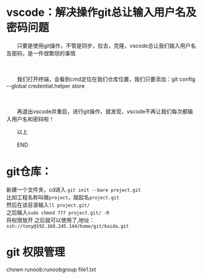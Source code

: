 # vscode：解决操作git总让输入用户名及密码问题
　　只要是使用git操作，不管是同步，拉去，克隆，vscode总让我们输入用户名及密码，是一件很繁琐的事情 

　　

　　我们打开终端，会看到cmd定位在我们仓库位置，我们只要添加：git config --global credential.helper store

　　

　　再退出vscode并重启，进行git操作，就发现，vscode不再让我们每次都输入用户名和密码啦！

　　以上

　　END

# git仓库：
新建一个文件夹，cd进入 `git init --bare project.git`  
比如工程名称叫做`project`，就起名`project.git`  
然后在该目录输入`ll project.git/`  
之后输入`sudo chmod 777 project.git/ -R`  
将权限放开
之后就可以使用了,地址：
`ssh://tony@192.168.245.144/home/git/kaida.git`

# git 权限管理
chown runoob:runoobgroup file1.txt
